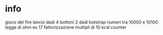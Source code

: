 # info
gioco del fire
lancio dadi
4 bottoni
2 dadi
botstrap
numeri tra 10000 e 10100
legge di ohm
es 17
fattorizzazione
multipli di 10
kcal counter

